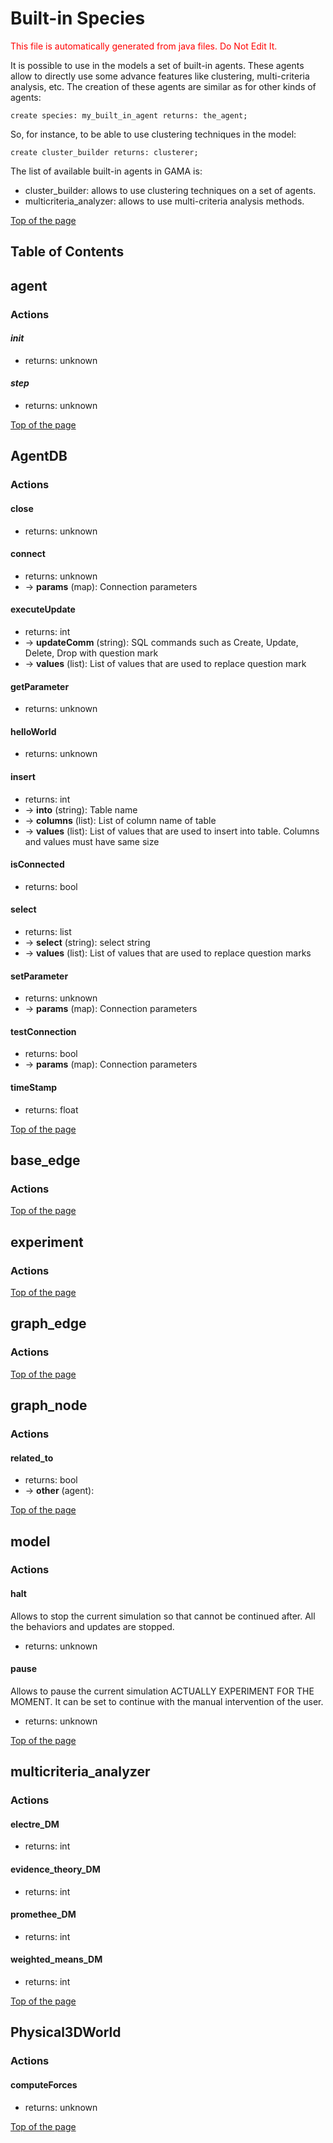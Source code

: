 # Built-in Species



<font color='red'> This file is automatically generated from java files. Do Not Edit It. </font>





It is possible to use in the models a set of built-in agents. These agents allow to directly use some advance features like clustering, multi-criteria analysis, etc. The creation of these agents are similar as for other kinds of agents:

```
create species: my_built_in_agent returns: the_agent;
```

So, for instance, to be able to use clustering techniques in the model:
```
create cluster_builder returns: clusterer;
```

The list of available built-in agents in GAMA is:

  * cluster\_builder: allows to use clustering techniques on a set of agents.
  * multicriteria\_analyzer: allows to use multi-criteria analysis methods.

[Top of the page](#Table_of_Contents)

## Table of Contents






## agent

### Actions


#### **_init_**

  * returns: unknown

#### **_step_**

  * returns: unknown

[Top of the page](#Table_of_Contents)





## AgentDB

### Actions


#### **close**

  * returns: unknown

#### **connect**

  * returns: unknown
  * → **params** (map): Connection parameters

#### **executeUpdate**

  * returns: int
  * → **updateComm** (string): SQL commands such as Create, Update, Delete, Drop with question mark
  * → **values** (list): List of values that are used to replace question mark

#### **getParameter**

  * returns: unknown

#### **helloWorld**

  * returns: unknown

#### **insert**

  * returns: int
  * → **into** (string): Table name
  * → **columns** (list): List of column name of table
  * → **values** (list): List of values that are used to insert into table. Columns and values must have same size

#### **isConnected**

  * returns: bool

#### **select**

  * returns: list
  * → **select** (string): select string
  * → **values** (list): List of values that are used to replace question marks

#### **setParameter**

  * returns: unknown
  * → **params** (map): Connection parameters

#### **testConnection**

  * returns: bool
  * → **params** (map): Connection parameters

#### **timeStamp**

  * returns: float

[Top of the page](#Table_of_Contents)





## base\_edge

### Actions


[Top of the page](#Table_of_Contents)





## experiment

### Actions


[Top of the page](#Table_of_Contents)





## graph\_edge

### Actions


[Top of the page](#Table_of_Contents)





## graph\_node

### Actions


#### **related\_to**

  * returns: bool
  * → **other** (agent):

[Top of the page](#Table_of_Contents)





## model

### Actions


#### **halt**
Allows to stop the current simulation so that cannot be continued after. All the behaviors and updates are stopped.
  * returns: unknown

#### **pause**
Allows to pause the current simulation ACTUALLY EXPERIMENT FOR THE MOMENT. It can be set to continue with the manual intervention of the user.
  * returns: unknown

[Top of the page](#Table_of_Contents)





## multicriteria\_analyzer

### Actions


#### **electre\_DM**

  * returns: int

#### **evidence\_theory\_DM**

  * returns: int

#### **promethee\_DM**

  * returns: int

#### **weighted\_means\_DM**

  * returns: int

[Top of the page](#Table_of_Contents)





## Physical3DWorld

### Actions


#### **computeForces**

  * returns: unknown

[Top of the page](#Table_of_Contents)
